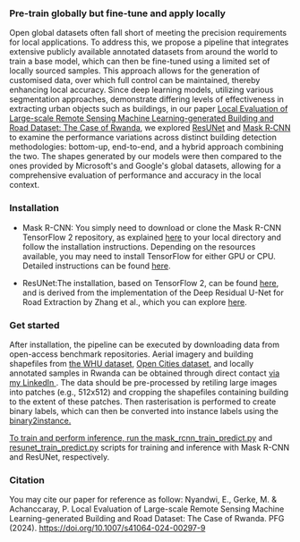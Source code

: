 <h3 align="left">Pre-train globally but fine-tune and apply locally</h3>

Open global datasets often fall short of meeting the precision requirements for local applications. To address this, we propose a pipeline that integrates extensive publicly available annotated datasets from around the world to train a base model, which can then be fine-tuned using a limited set of locally sourced samples. This approach allows for the generation of customised data, over which full control can be maintained, thereby enhancing local accuracy. Since deep learning models, utilizing various segmentation approaches, demonstrate differing levels of effectiveness in extracting urban objects such as buildings, in our paper [Local Evaluation of Large-scale Remote Sensing Machine Learning-generated Building and Road Dataset: The Case of Rwanda](https://link.springer.com/article/10.1007/s41064-024-00297-9), we explored [ResUNet](https://arxiv.org/abs/1711.10684) and [Mask R‑CNN](https://github.com/matterport/Mask_RCNN) to examine the performance variations across distinct building detection methodologies: bottom-up, end-to-end, and a hybrid approach combining the two. The shapes generated by our models were then compared to the ones provided by Microsoft's and Google's global datasets, allowing for a comprehensive evaluation of performance and accuracy in the local context.  

<h3 align="left"> Installation</h3>
<ul>
  <li > Mask R-CNN: You simply need to download or clone the Mask R-CNN TensorFlow 2 repository, as explained 
<a href="https://github.com/ahmedfgad/Mask-RCNN-TF2" style="cursor: pointer;">here</a> to your local directory and follow the installation instructions. 
Depending on the resources available, you may need to install TensorFlow for either GPU or CPU. 
Detailed instructions can be found <a href="https://www.tensorflow.org/install/pip" style="cursor: pointer;">here</a>.</li>
  </ul>
  


<ul>
  <li > ResUNet:The installation, based on TensorFlow 2, can be found 
    <a href="https://github.com/edwinpalegre/EE8204-ResUNet" style="cursor: pointer;">here</a>, 
    and is derived from the implementation of the Deep Residual U-Net for Road Extraction by Zhang et al., 
    which you can explore <a href="https://arxiv.org/abs/1711.10684" style="cursor: pointer;">here</a>.</li>
  </ul>

<h3 align="left"> Get started</h3>

After installation, the pipeline can be executed by downloading data from open-access benchmark repositories. Aerial imagery and building shapefiles from <a href="http://gpcv.whu.edu.cn/data/">the WHU dataset</a>, <a href="https://www.kaggle.com/datasets/sayantandas30011998/zanzibar-openai-building-footprint-mapping">Open Cities dataset</a>, and locally annotated samples in Rwanda can be obtained through direct contact <a href="https://www.linkedin.com/in/emmanuel-nyandwi-5ab81829" style="cursor: pointer;"> via my LinkedIn </a>. The data should be pre-processed by retiling large images into patches (e.g., 512x512) and cropping the shapefiles containing building to the extent of these patches. Then rasterisation is performed to create binary labels, which can then be converted into instance labels using the <a href="https://github.com/forscher-geoinfo-experte-emma/urban-objects-detection-with-mask-rcnn-and-resunet/blob/main/miscellaneous/binaryToinstance.py" style="cursor: pointer;"> binary2instance.

To train and perform inference, run the <a href="https://github.com/forscher-geoinfo-experte-emma/urban-objects-detection-with-mask-rcnn-and-resunet/blob/main/mask%20r-cnn/mask%20r-cnn%20train_predict.py" style="cursor: pointer;">mask_rcnn_train_predict.py</a> and <a href="https://github.com/forscher-geoinfo-experte-emma/urban-objects-detection-with-mask-rcnn-and-resunet/blob/main/resunet/resunet-train_predict.py" style="cursor: pointer;">resunet_train_predict.py</a> scripts for training and inference with Mask R-CNN and ResUNet, respectively.
    

<h3 align="left"> Citation</h3>

You may cite our paper for reference as follow:  Nyandwi, E., Gerke, M. & Achanccaray, P. Local Evaluation of Large-scale Remote Sensing Machine Learning-generated Building and Road Dataset: The Case of Rwanda. PFG (2024). https://doi.org/10.1007/s41064-024-00297-9
